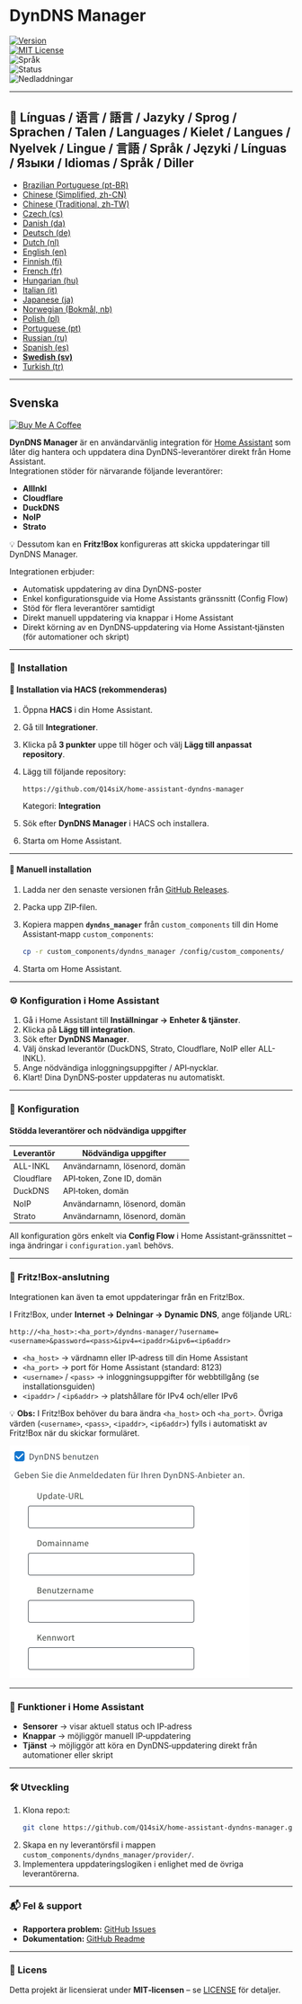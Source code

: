 # DynDNS Manager

[![Version](https://img.shields.io/github/v/release/Q14siX/home-assistant-dyndns-manager)](https://github.com/Q14siX/home-assistant-dyndns-manager/releases)  
[![MIT License](https://img.shields.io/badge/License-MIT-green.svg)](LICENSE)  
![Språk](https://img.shields.io/badge/languages-20-blue.svg)  
![Status](https://img.shields.io/badge/status-stable-brightgreen.svg)  
![Nedladdningar](https://img.shields.io/github/downloads/Q14siX/home-assistant-dyndns-manager/total)

---

## 📌 Línguas / 语言 / 語言 / Jazyky / Sprog / Sprachen / Talen / Languages / Kielet / Langues / Nyelvek / Lingue / 言語 / Språk / Języki / Línguas / Языки / Idiomas / Språk / Diller
- [Brazilian Portuguese (pt-BR)](https://github.com/Q14siX/home-assistant-dyndns-manager/blob/main/README/README_PT-BR.md#portugues-brasileiro)
- [Chinese (Simplified, zh-CN)](https://github.com/Q14siX/home-assistant-dyndns-manager/blob/main/README/README_ZH-CN.md#简体中文)
- [Chinese (Traditional, zh-TW)](https://github.com/Q14siX/home-assistant-dyndns-manager/blob/main/README/README_ZH-TW.md#繁體中文)
- [Czech (cs)](https://github.com/Q14siX/home-assistant-dyndns-manager/blob/main/README/README_CS.md#czech)
- [Danish (da)](https://github.com/Q14siX/home-assistant-dyndns-manager/blob/main/README/README_DA.md#dansk)
- [Deutsch (de)](https://github.com/Q14siX/home-assistant-dyndns-manager/blob/main/README/README_DE.md#deutsch)
- [Dutch (nl)](https://github.com/Q14siX/home-assistant-dyndns-manager/blob/main/README/README_NL.md#dutch)
- [English (en)](https://github.com/Q14siX/home-assistant-dyndns-manager/blob/main/README/README_EN.md#english)
- [Finnish (fi)](https://github.com/Q14siX/home-assistant-dyndns-manager/blob/main/README/README_FI.md#suomi)
- [French (fr)](https://github.com/Q14siX/home-assistant-dyndns-manager/blob/main/README/README_FR.md#français)
- [Hungarian (hu)](https://github.com/Q14siX/home-assistant-dyndns-manager/blob/main/README/README_HU.md#magyar)
- [Italian (it)](https://github.com/Q14siX/home-assistant-dyndns-manager/blob/main/README/README_IT.md#italiano)
- [Japanese (ja)](https://github.com/Q14siX/home-assistant-dyndns-manager/blob/main/README/README_JA.md#日本語)
- [Norwegian (Bokmål, nb)](https://github.com/Q14siX/home-assistant-dyndns-manager/blob/main/README/README_NB.md#norsk)
- [Polish (pl)](https://github.com/Q14siX/home-assistant-dyndns-manager/blob/main/README/README_PL.md#polski)
- [Portuguese (pt)](https://github.com/Q14siX/home-assistant-dyndns-manager/blob/main/README/README_PT.md#português)
- [Russian (ru)](https://github.com/Q14siX/home-assistant-dyndns-manager/blob/main/README/README_RU.md#Русский)
- [Spanish (es)](https://github.com/Q14siX/home-assistant-dyndns-manager/blob/main/README/README_ES.md#español)
- [**Swedish (sv)**](https://github.com/Q14siX/home-assistant-dyndns-manager/blob/main/README/README_SV.md#svenska)
- [Turkish (tr)](https://github.com/Q14siX/home-assistant-dyndns-manager/blob/main/README/README_TR.md#türkçe)

---

## Svenska

[![Buy Me A Coffee](https://img.buymeacoffee.com/button-api/?text=Buy%20Stefan%20a%20tasty%20coffee&emoji=☕&slug=q14six&button_colour=FFDD00&font_colour=000000&font_family=Lato&outline_colour=000000&coffee_colour=ffffff)](https://buymeacoffee.com/q14six)

**DynDNS Manager** är en användarvänlig integration för [Home Assistant](https://www.home-assistant.io/) som låter dig hantera och uppdatera dina DynDNS-leverantörer direkt från Home Assistant.  
Integrationen stöder för närvarande följande leverantörer:

- **AllInkl**
- **Cloudflare**
- **DuckDNS**
- **NoIP**
- **Strato**

💡 Dessutom kan en **Fritz!Box** konfigureras att skicka uppdateringar till DynDNS Manager.

Integrationen erbjuder:
- Automatisk uppdatering av dina DynDNS-poster
- Enkel konfigurationsguide via Home Assistants gränssnitt (Config Flow)
- Stöd för flera leverantörer samtidigt
- Direkt manuell uppdatering via knappar i Home Assistant
- Direkt körning av en DynDNS‑uppdatering via Home Assistant‑tjänsten (för automationer och skript)

---

### 🚀 Installation

#### 🔹 Installation via HACS (rekommenderas)

1. Öppna **HACS** i din Home Assistant.
2. Gå till **Integrationer**.
3. Klicka på **3 punkter** uppe till höger och välj **Lägg till anpassat repository**.
4. Lägg till följande repository:

   ```
   https://github.com/Q14siX/home-assistant-dyndns-manager
   ```

   Kategori: **Integration**

5. Sök efter **DynDNS Manager** i HACS och installera.
6. Starta om Home Assistant.

---

#### 🔹 Manuell installation

1. Ladda ner den senaste versionen från [GitHub Releases](https://github.com/Q14siX/home-assistant-dyndns-manager/releases).
2. Packa upp ZIP‑filen.
3. Kopiera mappen **`dyndns_manager`** från `custom_components` till din Home Assistant‑mapp `custom_components`:

   ```bash
   cp -r custom_components/dyndns_manager /config/custom_components/
   ```

4. Starta om Home Assistant.

---

### ⚙️ Konfiguration i Home Assistant

1. Gå i Home Assistant till **Inställningar → Enheter & tjänster**.
2. Klicka på **Lägg till integration**.
3. Sök efter **DynDNS Manager**.
4. Välj önskad leverantör (DuckDNS, Strato, Cloudflare, NoIP eller ALL-INKL).
5. Ange nödvändiga inloggningsuppgifter / API‑nycklar.
6. Klart! Dina DynDNS‑poster uppdateras nu automatiskt.

---

### 📄 Konfiguration

#### Stödda leverantörer och nödvändiga uppgifter

| Leverantör | Nödvändiga uppgifter |
|------------|----------------------|
| ALL-INKL   | Användarnamn, lösenord, domän |
| Cloudflare | API‑token, Zone ID, domän |
| DuckDNS    | API‑token, domän |
| NoIP       | Användarnamn, lösenord, domän |
| Strato     | Användarnamn, lösenord, domän |

All konfiguration görs enkelt via **Config Flow** i Home Assistant‑gränssnittet – inga ändringar i `configuration.yaml` behövs.

---

### 📡 Fritz!Box‑anslutning

Integrationen kan även ta emot uppdateringar från en Fritz!Box.

I Fritz!Box, under **Internet → Delningar → Dynamic DNS**, ange följande URL:

```
http://<ha_host>:<ha_port>/dyndns-manager/?username=<username>&password=<pass>&ipv4=<ipaddr>&ipv6=<ip6addr>
```

- `<ha_host>` → värdnamn eller IP‑adress till din Home Assistant
- `<ha_port>` → port för Home Assistant (standard: 8123)
- `<username>` / `<pass>` → inloggningsuppgifter för webbtillgång (se installationsguiden)
- `<ipaddr>` / `<ip6addr>` → platshållare för IPv4 och/eller IPv6

💡 **Obs:** I Fritz!Box behöver du bara ändra `<ha_host>` och `<ha_port>`. Övriga värden (`<username>`, `<pass>`, `<ipaddr>`, `<ip6addr>`) fylls i automatiskt av Fritz!Box när du skickar formuläret.

![FRITZ!BOX formulär](https://raw.githubusercontent.com/Q14siX/home-assistant-dyndns-manager/master/images/FRITZ!Box.png)

---

### 🔘 Funktioner i Home Assistant

- **Sensorer** → visar aktuell status och IP‑adress
- **Knappar** → möjliggör manuell IP‑uppdatering
- **Tjänst** → möjliggör att köra en DynDNS‑uppdatering direkt från automationer eller skript

---

### 🛠 Utveckling

1. Klona repo:t:
   ```bash
   git clone https://github.com/Q14siX/home-assistant-dyndns-manager.git
   ```
2. Skapa en ny leverantörsfil i mappen `custom_components/dyndns_manager/provider/`.
3. Implementera uppdateringslogiken i enlighet med de övriga leverantörerna.

---

### 📬 Fel & support

- **Rapportera problem:** [GitHub Issues](https://github.com/Q14siX/home-assistant-dyndns-manager/issues)  
- **Dokumentation:** [GitHub Readme](https://github.com/Q14siX/home-assistant-dyndns-manager)

---

### 📜 Licens

Detta projekt är licensierat under **MIT‑licensen** – se [LICENSE](https://github.com/Q14siX/home-assistant-dyndns-manager/blob/main/LICENSE) för detaljer.
